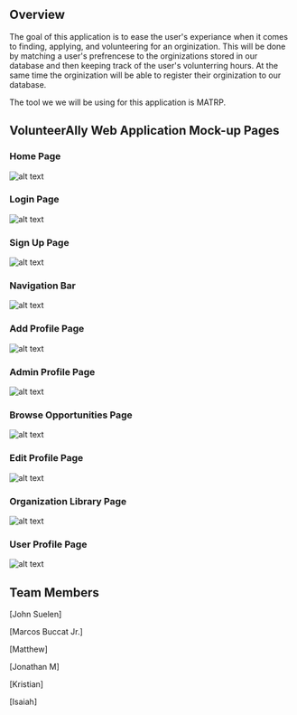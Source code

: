 
## Overview

The goal of this application is to ease the user's experiance when it comes to finding, applying, and volunteering for an orginization. This will be done by matching a user's prefrencese to the orginizations stored in our database and then keeping track of the user's volunterring hours. At the same time the orginization will be able to register their orginization to our database. 

The tool we we will be using for this application is MATRP.

## VolunteerAlly Web Application Mock-up Pages

### Home Page
![alt text](/image/home-page-mock-up.JPG)

### Login Page
![alt text](/image/login-page.JPG)

### Sign Up Page
![alt text](/image/sign-up-page.JPG)

### Navigation Bar
![alt text](/image/nav-bar-mock-up-not-signed-in.JPG)

### Add Profile Page
![alt text](/image/add-profile-mock-up-page.JPG)

### Admin Profile Page
![alt text](/image/Admin-profile-mock-up-page.JPG)

### Browse Opportunities Page
![alt text](/image/Browse%20Opportunities-mock-up.JPG)

### Edit Profile Page
![alt text](/image/update-profile-mock-up-page.JPG)

### Organization Library Page
![alt text](/image/Organization-Library-mock-up-page.JPG)

### User Profile Page
![alt text](/image/profile-page-mock-up.JPG)


## Team Members

[John Suelen] 

[Marcos Buccat Jr.]

[Matthew]

[Jonathan M]

[Kristian]

[Isaiah]

